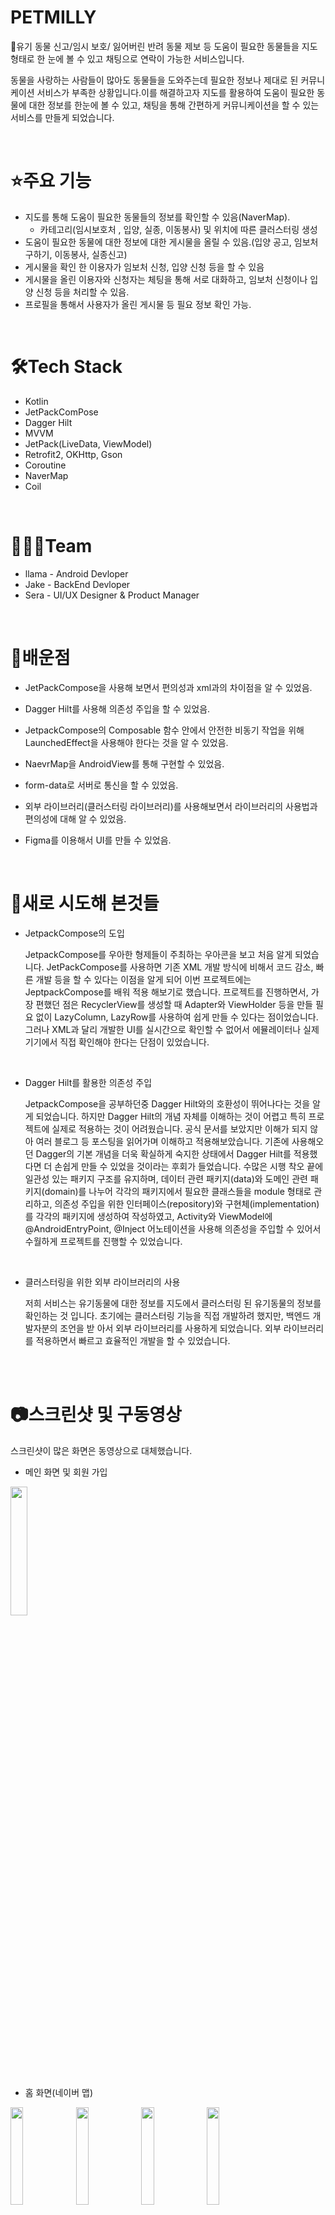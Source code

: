 # PETMILLY

🐶유기 동물 신고/임시 보호/ 잃어버린 반려 동물 제보 등 도움이 필요한 동물들을 지도 형태로 한 눈에 볼 수 있고 채팅으로 연락이 가능한 서비스입니다.

동물을 사랑하는 사람들이 많아도 동물들을 도와주는데 필요한 정보나 제대로 된 커뮤니케이션 서비스가 부족한 상황입니다.이를 해결하고자 지도를 활용하여 도움이 필요한 동물에 대한 정보를 한눈에 볼 수 있고, 채팅을 통해 간편하게 커뮤니케이션을 할 수 있는 서비스를 만들게 되었습니다.

<br>

# ⭐️주요 기능
* 지도를 통해 도움이 필요한 동물들의 정보를 확인할 수 있음(NaverMap).
  * 카테고리(임시보호처 , 입양, 실종, 이동봉사) 및 위치에 따른 클러스터링 생성 
* 도움이 필요한 동물에 대한 정보에 대한 게시물을 올릴 수 있음.(입양 공고, 임보처 구하기, 이동봉사, 실종신고)
* 게시물을 확인 한 이용자가 임보처 신청, 입양 신청 등을 할 수 있음
* 게시물을 올린 이용자와 신청자는 체팅을 통해 서로 대화하고, 임보처 신청이나 입양 신청 등을 처리할 수 있음.
* 프로필을 통해서 사용자가 올린 게시물 등 필요 정보 확인 가능.

<br>


# 🛠Tech Stack
* Kotlin
* JetPackComPose
* Dagger Hilt
* MVVM
* JetPack(LiveData, ViewModel)
* Retrofit2, OKHttp, Gson 
* Coroutine
* NaverMap
* Coil


<br>

# 🧑🏻‍💻Team
* llama - Android Devloper
* Jake - BackEnd Devloper
* Sera - UI/UX Designer & Product Manager

<br>

# 📖배운점
* JetPackCompose을 사용해 보면서 편의성과 xml과의 차이점을 알 수 있었음.
* Dagger Hilt를 사용해 의존성 주입을 할 수 있었음.
* JetpackCompose의 Composable 함수 안에서 안전한 비동기 작업을 위해 LaunchedEffect을 사용해야 한다는 것을 알 수 있었음.
* NaevrMap을 AndroidView를 통해 구현할 수 있었음.
* form-data로 서버로 통신을 할 수 있었음.
* 외부 라이브러리(클러스터링 라이브러리)를 사용해보면서 라이브러리의 사용법과 편의성에 대해 알 수 있었음.
* Figma를 이용해서 UI를 만들 수 있었음.


  <br>
  
  
# 🧐새로 시도해 본것들

* JetpackCompose의 도입 


  JetpackCompose를 우아한 형제들이 주최하는 우아콘을 보고 처음 알게 되었습니다. JetPackCompose를 사용하면 기존 XML 개발 방식에 비해서 코드 감소, 빠른 개발 등을 할 수 있다는 이점을 알게 되어 이번 프로젝트에는 JeptpackCompose를 배워 적용 해보기로 했습니다. 프로젝트를 진행하면서, 가장 편했던 점은 RecyclerView를 생성할 때 Adapter와 ViewHolder 등을 만들 필요 없이 LazyColumn, LazyRow를 사용하여 쉽게 만들 수 있다는 점이었습니다. 그러나 XML과 달리 개발한 UI를 실시간으로 확인할 수 없어서 에뮬레이터나 실제 기기에서 직접 확인해야 한다는 단점이 있었습니다.
 
  <br>
 
* Dagger Hilt를 활용한 의존성 주입

  JetpackCompose을 공부하던중 Dagger Hilt와의 호환성이 뛰어나다는 것을 알게 되었습니다. 하지만 Dagger Hilt의 개념 자체를 이해하는 것이 어렵고 특히 프로젝트에 실제로 적용하는 것이 어려웠습니다. 공식 문서를 보았지만 이해가 되지 않아 여러 블로그 등 포스팅을 읽어가며 이해하고 적용해보았습니다. 기존에 사용해오던 Dagger의 기본 개념을 더욱 확실하게 숙지한 상태에서 Dagger Hilt를 적용했다면 더 손쉽게 만들 수 있었을 것이라는 후회가 들었습니다. 수많은 시행 착오 끝에 일관성 있는 패키지 구조를 유지하며, 데이터 관련 패키지(data)와 도메인 관련 패키지(domain)를 나누어 각각의 패키지에서 필요한 클래스들을 module 형태로 관리하고, 의존성 주입을 위한 인터페이스(repository)와 구현체(implementation)를 각각의 패키지에 생성하여 작성하였고, Activity와 ViewModel에 @AndroidEntryPoint, @Inject 어노테이션을 사용해 의존성을 주입할 수 있어서 수월하게 프로젝트를 진행할 수 있었습니다.
  
  
  <br>
  
  
 * 클러스터링을 위한 외부 라이브러리의 사용
 
    저희 서비스는 유기동물에 대한 정보를 지도에서 클러스터링 된 유기동물의 정보를 확인하는 것 입니다. 초기에는 클러스터링 기능을 직접 개발하려 했지만, 백엔드 개발자분의 조언을 받     아서 외부 라이브러리를 사용하게 되었습니다. 외부 라이브러리를 적용하면서 빠르고 효율적인 개발을 할 수 있었습니다.
<br>
<br>
 
 
# 📷스크린샷 및 구동영상
스크린샷이 많은 화면은 동영상으로 대체했습니다.


* 메인 화면 및 회원 가입
<img width="23%" src="https://user-images.githubusercontent.com/68366753/228754112-72359d6b-30aa-4b11-a32c-5afabd791e47.gif"/>


<br></br>


* 홈 화면(네이버 맵)

<img width="20%" src="https://user-images.githubusercontent.com/68366753/228773070-48148a99-f056-4d25-b513-b1071851d27c.jpeg"/> <img width="20%" src="https://user-images.githubusercontent.com/68366753/228773600-412e2c01-f03e-45aa-ae73-03d317960651.png"/> <img width="20%" src="https://user-images.githubusercontent.com/68366753/228773805-f6984c1f-9020-4c0e-83be-afeea99bec99.jpeg"/> <img width="20%" src="https://user-images.githubusercontent.com/68366753/228774364-63fd75e8-5e68-4b50-b043-f51313c33b47.jpeg"/> <img width="20%" src="https://user-images.githubusercontent.com/68366753/228774534-e66fb1db-9055-4c78-93a7-5236f6142a6a.jpeg"/> 

<br></br>

* 이동봉사 구해요

<img width="20%" src="https://user-images.githubusercontent.com/68366753/229289679-5835baad-f741-4cad-8a58-32a781c79a35.gif"/> <img width="20%" src="https://user-images.githubusercontent.com/68366753/229085084-0e7869f4-b66a-4004-b733-6b1a57d94892.jpeg"/> <img width="20%" src="https://user-images.githubusercontent.com/68366753/229085019-2676602f-34f9-4cc7-acc6-ea5f8ea6e650.jpeg"/> 


<br></br>

* 임보처 구해요

<img width="20%" src="https://user-images.githubusercontent.com/68366753/229336206-66813b32-d746-470e-921e-4d6706d583a4.jpeg"/> <img width="20%" src="https://user-images.githubusercontent.com/68366753/229336418-2e96cb04-dc7a-4d39-bd0f-0ee21f301ec4.gif"/> <img width="20%" src="https://user-images.githubusercontent.com/68366753/229337131-ee80fea5-2dce-4553-a921-8a3b7e1973d0.jpeg"/> <img width="20%" src="https://user-images.githubusercontent.com/68366753/229337195-c27fb95b-3350-4047-b48e-69036f66d3e9.jpeg"/> <img width="20%" src="https://user-images.githubusercontent.com/68366753/229337166-c95347f7-57aa-44ce-a6b4-7de238f89a4a.jpeg"/>


<br></br>


* 우리아이 찾아요


 <img width="20%" src="https://user-images.githubusercontent.com/68366753/229334798-9f3eb491-c45b-40c8-a0f9-7da477e8e128.jpeg"/> <img width="20%" src="https://user-images.githubusercontent.com/68366753/229334279-d095ced0-7e69-46eb-8856-0fd212604ed3.gif"/> <img width="20%" src="https://user-images.githubusercontent.com/68366753/229333925-80ef70d8-329f-4452-a49f-adf44f9afd0a.gif"/>

<br></br>


* 입양 공고(진행중)


<img width="20%" src="https://user-images.githubusercontent.com/68366753/229337797-50a578dd-9912-46e4-bfa1-6cbcbb73c798.jpeg"/> <img width="20%" src="https://user-images.githubusercontent.com/68366753/229337807-4df509f1-672e-4abf-b728-4d320bd18bdd.jpeg"/>

<br></br>



* 채팅방(진행중)

<img width="20%" src="https://user-images.githubusercontent.com/68366753/228779416-05b8c8a6-6196-484a-a08a-c8f78932e5c1.jpeg"/> <img width="20%" src="https://user-images.githubusercontent.com/68366753/228779427-95c02e04-440a-4c91-820f-c085a46aac6d.jpeg"/> <img width="20%" src="https://user-images.githubusercontent.com/68366753/228779438-038bff54-bdf6-423b-969a-0d5320c3aa4f.jpeg"/> 








